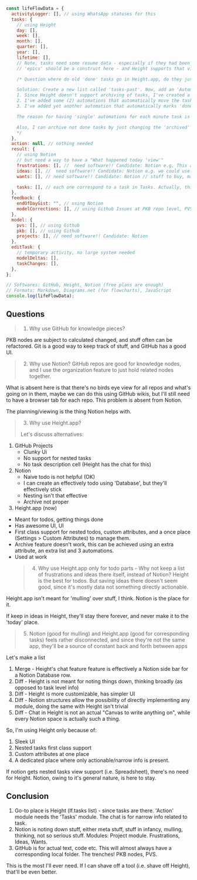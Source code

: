 ```js
const lifeFlowData = {
  activityLogger: [], // using WhatsApp statuses for this
  tasks: {
    // using Height
    day: [],
    week: [],
    month: [],
    quarter: [],
    year: [],
    lifetime: [],
    // Note, tasks need some resume data - especially if they had been blocked, Height's Chat (of task) is the perfect candidate for this
    // 'epics' should be a construct here - and Height supports that via nested tasks. epics are a collection of tasks. e.g. "Build a house" is an epic, and "Buy bricks" is a task in it.

    /* Question where do old 'done' tasks go in Height.app, do they just clog up with when='today'?

    Solution: Create a new list called 'tasks-past'. Now, add an 'Automation' in height that runs when a task is marked as done (and 2 days go by), it to 'tasks-past'. I've actually done this:
    1. Since Height doesn't support archiving of tasks, I've created a new attribute called 'archived??'. This attribute controls which list the task is in.
    2. I've added some (2) automations that automatically move the task when 'archived??' is changed.
    3. I've added yet another automation that automatically marks 'done' tasks if they are more than 2 days old. This triggers the other automation to 'move' to the task appropriate place.

    The reason for having 'single' automations for each minute task is to avoid problems if I wish to rework on an archived task. By unarchiving it, it'll automatically go to the right place.

    Also, I can archive not done tasks by just changing the 'archived' attribute.
    */
  },
  action: null, // nothing needed
  result: {
    // using Notion
    // but need a way to have a "What happened today 'view'"
    frustrations: [], //  need software!! Candidate: Notion e.g. This appX has an annoying bug
    ideas: [], //  need software!! Candidate: Notion e.g. we could use ML for doing X
    wants: [], // need software!! Candidate: Notion // stuff to buy, make - "Get a table lamp", "Add keyboard shortcuts for controlling home lights"

    tasks: [], // each one correspond to a task in Tasks. Actually, this is just a reference to Tasks, and may not exist on it's own.
  },
  feedback: {
    endOfDayGist: "", // using Notion
    modelCorrections: [], // using Github Issues at PKB repo level, PVS use the general list
  },
  model: {
    pvs: [], // using Github
    pkb: [], // using Github
    projects: [], // need software!! Candidate: Notion
  },
  editTask: {
    // temporary activity, no large system needed
    modelDeltas: [],
    taskChanges: [],
  },
};

// Softwares: GitHub, Height, Notion (free plans are enough)
// Formats: Markdown, Diagrams.net (for flowcharts), JavaScript
console.log(lifeFlowData);
```

## Questions

> 1. Why use GitHub for knowledge pieces?

PKB nodes are subject to calculated changed, and stuff often can be refactored. Git is a good way to keep track of stuff, and GitHub has a good UI.

> 2. Why use Notion?
>    GitHub repos are good for knowledge nodes, and I use the organization feature to just hold related nodes together.

What is absent here is that there's no birds eye view for all repos and what's going on in them, maybe we can do this using GitHub wikis, but I'll still need to have a browser tab for each repo. This problem is absent from Notion.

The planning/viewing is the thing Notion helps with.

> 3. Why use Height.app?
>
> Let's discuss alternatives:

1. GitHub Projects
   - Clunky Ui
   - No support for nested tasks
   - No task description cell (Height has the chat for this)
2. Notion
   - Naive todo is not helpful (OK)
   - I can create an effectively todo using 'Database', but they'll effectively stick
   - Nesting isn't that effective
   - Archive not proper
3. Height.app (now)

- Meant for todos, getting things done
- Has awesome UI, UI
- First class support for nested todos, custom attributes, and a once place (Settings > Custom Attributes) to manage them.
- Archive feature doesn't work, this can be achieved using an extra attribute, an extra list and 3 automations.
- Used at work
  > 4. Why use Height.app only for todo parts - Why not keep a list of frustrations and ideas there itself, instead of Notion?
  >    Height is the best for todos. But saving ideas there doesn't seem good, since it's mostly data not something directly actionable.

Height.app isn't meant for 'mulling' over stuff, I think. Notion is the place for it.

If keep in ideas in Height, they'll stay there forever, and never make it to the 'today' place.

> 5. Notion (good for mulling) and Height.app (good for corresponding tasks) feels rather disconnected, and since they're not the same app, they'll be a source of constant back and forth between apps

Let's make a list

1. Merge - Height's chat feature feature is effectively a Notion side bar for a Notion Database row.
2. Diff - Height is not meant for noting things down, thinking broadly (as opposed to task level info)
3. Diff - Height is more customizable, has simpler UI
4. Diff - Notion structures allow the possibility of directly implementing any module, doing the same with Height isn't trivial
5. Diff - Chat in Height is not an actual "Canvas to write anything on", while every Notion space is actually such a thing.

So, I'm using Height only because of:

1. Sleek UI
2. Nested tasks first class support
3. Custom attributes at one place
4. A dedicated place where only actionable/narrow info is present.

If notion gets nested tasks view support (i.e. Spreadsheet), there's no need for Height.
Notion, owing to it's general nature, is here to stay.

## Conclusion

1. Go-to place is Height (lf.tasks list) - since tasks are there. 'Action' module needs the 'Tasks' module. The chat is for narrow info related to task.
2. Notion is noting down stuff, either meta stuff, stuff in infancy, mulling, thinking, not so serious stuff. Modules: Project module. Frustrations, Ideas, Wants.
3. GitHub is for actual text, code etc. This will almost always have a corresponding local folder. The trenches! PKB nodes, PVS.

This is the most I'll ever need. If I can shave off a tool (i.e. shave off Height), that'll be even better.
